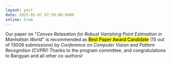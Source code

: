 ```yaml
---
layout: post
date: 2025-05-07 07:59:00-0400
inline: true
---
```


Our paper on "<em>Convex Relaxation for Robust Vanishing Point Estimation in Manhattan World</em>" is recommended as <mark>Best Paper Award Candidate</mark> (15 out of 13008 submissions) by <em>Conference on Computer Vision and Pattern Recognition (CVPR)</em>! Thanks to the program committee, and congratulations to Bangyan and all other co-authors!
